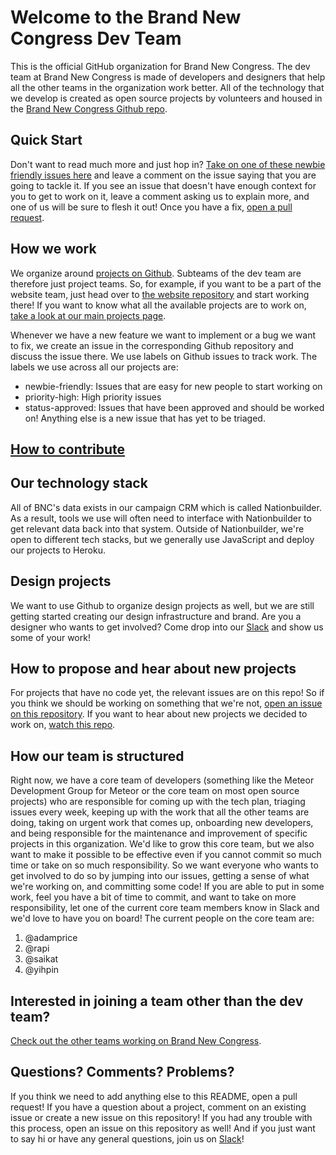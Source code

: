 # Welcome to the Brand New Congress Dev Team
 
This is the official GitHub organization for Brand New Congress. The dev team at Brand New Congress is made of developers and designers that help all the other teams in the organization work better. All of the technology that we develop is created as open source projects by volunteers and housed in the [Brand New Congress Github repo](https://github.com/BrandNewCongress).

## Quick Start

Don't want to read much more and just hop in? [Take on one of these newbie friendly issues here](https://github.com/issues?q=is%3Aopen+is%3Aissue+user%3ABrandNewCongress+label%3Anewbie-friendly) and leave a comment on the issue saying that you are going to tackle it. If you see an issue that doesn't have enough context for you to get to work on it, leave a comment asking us to explain more, and one of us will be sure to flesh it out! Once you have a fix, [open a pull request](README.md#how-to-contribute). 

## How we work

We organize around [projects on Github](https://github.com/BrandNewCongress). Subteams of the dev team are therefore just project teams. So, for example, if you want to be a part of the website team, just head over to [the website repository](https://github.com/BrandNewCongress/website) and start working there! If you want to know what all the available projects are to work on, [take a look at our main projects page](https://github.com/BrandNewCongress). 

Whenever we have a new feature we want to implement or a bug we want to fix, we create an issue in the corresponding Github repository and discuss the issue there. We use labels on Github issues to track work. The labels we use across all our projects are:

* newbie-friendly: Issues that are easy for new people to start working on
* priority-high: High priority issues
* status-approved: Issues that have been approved and should be worked on!  Anything else is a new issue that has yet to be triaged.

## [How to contribute](https://github.com/BrandNewCongress/welcome/wiki/How-to-Contribute)

## Our technology stack

All of BNC's data exists in our campaign CRM which is called Nationbuilder. As a result, tools we use will often need to interface with Nationbuilder to get relevant data back into that system. Outside of Nationbuilder, we're open to different tech stacks, but we generally use JavaScript and deploy our projects to Heroku.

## Design projects

We want to use Github to organize design projects as well, but we are still getting started creating our design infrastructure and brand.  Are you a designer who wants to get involved?  Come drop into our [Slack](http://shift-ops.brandnewcongress.org) and show us some of your work!

## How to propose and hear about new projects

For projects that have no code yet, the relevant issues are on this repo! So if you think we should be working on something that we're not, [open an issue on this repository](https://github.com/BrandNewCongress/Welcome/issues). If you want to hear about new projects we decided to work on, [watch this repo](https://github.com/BrandNewCongress/Welcome/subscription).

## How our team is structured

Right now, we have a core team of developers (something like the Meteor Development Group for Meteor or the core team on most open source projects) who are responsible for coming up with the tech plan, triaging issues every week, keeping up with the work that all the other teams are doing, taking on urgent work that comes up, onboarding new developers, and being responsible for the maintenance and improvement of specific projects in this organization. We'd like to grow this core team, but we also want to make it possible to be effective even if you cannot commit so much time or take on so much responsibility. So we want everyone who wants to get involved to do so by jumping into our issues, getting a sense of what we're working on, and committing some code! If you are able to put in some work, feel you have a bit of time to commit, and want to take on more responsibility, let one of the current core team members know in Slack and we'd love to have you on board! The current people on the core team are:

1. @adamprice
1. @rapi
2. @saikat
2. @yihpin

## Interested in joining a team other than the dev team?

[Check out the other teams working on Brand New Congress](http://brandnewcongress.org/teams).

## Questions? Comments? Problems?

If you think we need to add anything else to this README, open a pull request! If you have a question about a project, comment on an existing issue or create a new issue on this repository!  If you had any trouble with this process, open an issue on this repository as well! And if you just want to say hi or have any general questions, join us on [Slack](http://shift-ops.brandnewcongress.org)!
